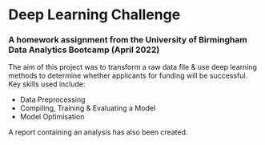 # Deep Learning Challenge
### A homework assignment from the University of Birmingham Data Analytics Bootcamp (April 2022)

The aim of this project was to transform a raw data file & use deep learning methods to determine whether applicants for funding will be successful. Key skills used include:

 - Data Preprocessing
 - Compiling, Training & Evaluating a Model
 - Model Optimisation

A report containing an analysis has also been created.

